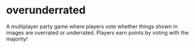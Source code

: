 # overunderrated
A multiplayer party game where players vote whether things shown in images are overrated or underrated. Players earn points by voting with the majority!
